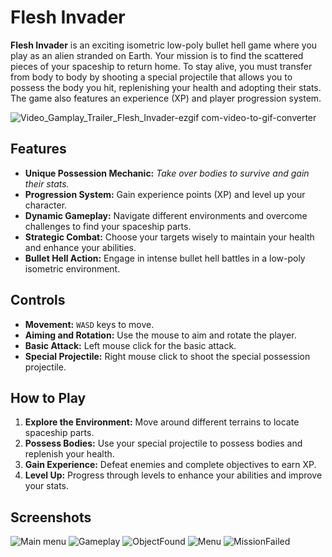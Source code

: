 # Flesh Invader

**Flesh Invader** is an exciting isometric low-poly bullet hell game where you play as an alien stranded on Earth. Your mission is to find the scattered pieces of your spaceship to return home. To stay alive, you must transfer from body to body by shooting a special projectile that allows you to possess the body you hit, replenishing your health and adopting their stats. The game also features an experience (XP) and player progression system.

![Video_Gamplay_Trailer_Flesh_Invader-ezgif com-video-to-gif-converter](https://github.com/user-attachments/assets/593184f3-d44d-4193-a7a9-eb69a0ff429d)

## Features

- **Unique Possession Mechanic:** _Take over bodies to survive and gain their stats._
- **Progression System:** Gain experience points (XP) and level up your character.
- **Dynamic Gameplay:** Navigate different environments and overcome challenges to find your spaceship parts.
- **Strategic Combat:** Choose your targets wisely to maintain your health and enhance your abilities.
- **Bullet Hell Action:** Engage in intense bullet hell battles in a low-poly isometric environment.

## Controls

- **Movement:** `WASD` keys to move.
- **Aiming and Rotation:** Use the mouse to aim and rotate the player.
- **Basic Attack:** Left mouse click for the basic attack.
- **Special Projectile:** Right mouse click to shoot the special possession projectile.

## How to Play

1. **Explore the Environment:** Move around different terrains to locate spaceship parts.
2. **Possess Bodies:** Use your special projectile to possess bodies and replenish your health.
3. **Gain Experience:** Defeat enemies and complete objectives to earn XP.
4. **Level Up:** Progress through levels to enhance your abilities and improve your stats.

## Screenshots

![Main menu](https://github.com/user-attachments/assets/bfcbbed2-4f8f-449d-817e-1976bc48abc1)
![Gameplay](https://github.com/user-attachments/assets/78c78f7f-d696-49a5-8461-c0ce61f059c2)
![ObjectFound](https://github.com/user-attachments/assets/678c927e-ff4f-4834-80c5-ff9646a0009d)
![Menu](https://github.com/user-attachments/assets/b3e32180-f451-4d54-80c3-2557341425ef)
![MissionFailed](https://github.com/user-attachments/assets/86ea18b6-d1eb-4539-a120-f973fc0a498e)

